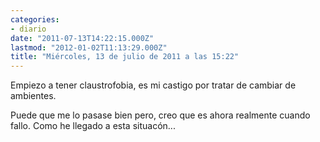```yaml
---
categories:
- diario
date: "2011-07-13T14:22:15.000Z"
lastmod: "2012-01-02T11:13:29.000Z"
title: "Miércoles, 13 de julio de 2011 a las 15:22"
---
```


Empiezo a tener claustrofobia, es mi castigo por tratar de cambiar de ambientes.                  

Puede que me lo pasase bien pero, creo que es ahora realmente cuando fallo.
Como he llegado a esta situacón...